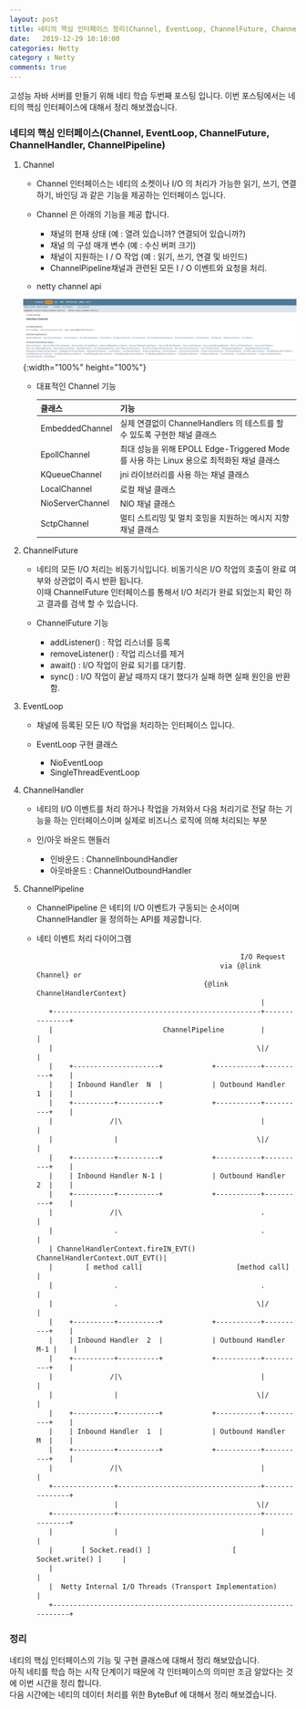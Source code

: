 ```yaml
---
layout: post
title: 네티의 핵심 인터페이스 정리(Channel, EventLoop, ChannelFuture, ChannelHandler, ChannelPipeline)
date:   2019-12-29 10:10:00
categories: Netty
category : Netty
comments: true 
---
```


고성능 자바 서버를 만들기 위해 네티 학습 두번째 포스팅 입니다. 이번 포스팅에서는 네티의 핵심 인터페이스에 대해서 정리 해보겠습니다.

### 네티의 핵심 인터페이스(Channel, EventLoop, ChannelFuture, ChannelHandler, ChannelPipeline)

1. Channel
    
    - Channel 인터페이스는 네티의 소켓이나 I/O 의 처리가 가능한 읽기, 쓰기, 연결하기, 바인딩 과 같은 기능을 제공하는 인터페이스 입니다.
      
    - Channel 은 아래의 기능을 제공 합니다.
    
        - 채널의 현재 상태 (예 : 열려 있습니까? 연결되어 있습니까?)
        - 채널 의 구성 매개 변수 (예 : 수신 버퍼 크기)
        - 채널이 지원하는 I / O 작업 (예 : 읽기, 쓰기, 연결 및 바인드)
        - ChannelPipeline채널과 관련된 모든 I / O 이벤트와 요청을 처리.
        
    - netty channel api
    
    ![netty channel](/img/netty/netty-channel.PNG){:width="100%" height="100%"}

    - 대표적인 Channel 기능
    
        | 클래스 | 기능 |
        |---|---|
        |EmbeddedChannel |실제 연결없이 ChannelHandlers 의 테스트를 할 수 있도록 구현한 채널 클래스|
        |EpollChannel    |최대 성능을 위해 EPOLL Edge-Triggered Mode 를 사용 하는 Linux 용으로 최적화된 채널 클래스|
        |KQueueChannel   |jni 라이브러리를 사용 하는 채널 클래스|
        |LocalChannel    |로컬 채널 클래스|
        |NioServerChannel|NIO 채널 클래스|
        |SctpChannel     |멀티 스트리밍 및 멀치 호밍을 지원하는 메시지 지향 채널 클래스|

2. ChannelFuture
    
    - 네티의 모든 I/O 처리는 비동기식입니다. 비동기식은 I/O 작업의 호출이 완료 여부와 상관없이 즉시 반환 됩니다.  
      이때 ChannelFuture 인터페이스를 통해서 I/O 처리가 완료 되었는지 확인 하고 결과를 검색 할 수 있습니다.
      
    - ChannelFuture 기능
        
        - addListener() : 작업 리스너를 등록
        - removeListener() : 작업 리스너를 제거
        - await() : I/O 작업이 완료 되기를 대기함.
        - sync() : I/O 작업이 끝날 때까지 대기 했다가 실패 하면 실패 원인을 반환함.

3. EventLoop
   
    - 채널에 등록된 모든 I/O 작업을 처리하는 인터페이스 입니다.
    
    - EventLoop 구현 클래스
    
        - NioEventLoop 
        - SingleThreadEventLoop    

4. ChannelHandler

    - 네티의 I/O 이벤트를 처리 하거나 작업을 가져와서 다음 처리기로 전달 하는 기능을 하는 인터페이스이며 
      실제로 비즈니스 로직에 의해 처리되는 부분
    
    - 인/아웃 바운드 핸들러
    
        - 인바운드 : ChannelInboundHandler
        - 아웃바운드 : ChannelOutboundHandler

5. ChannelPipeline

    - ChannelPipeline 은 네티의 I/O 이벤트가 구동되는 순서이며 ChannelHandler 을 정의하는 API를 제공합니다.
    
    - 네티 이벤트 처리 다이어그램
    
        ```text
                                                          I/O Request
                                                     via {@link Channel} or
                                                 {@link ChannelHandlerContext}
                                                               |
           +---------------------------------------------------+---------------+
           |                           ChannelPipeline         |               |
           |                                                  \|/              |
           |    +---------------------+            +-----------+----------+    |
           |    | Inbound Handler  N  |            | Outbound Handler  1  |    |
           |    +----------+----------+            +-----------+----------+    |
           |              /|\                                  |               |
           |               |                                  \|/              |
           |    +----------+----------+            +-----------+----------+    |
           |    | Inbound Handler N-1 |            | Outbound Handler  2  |    |
           |    +----------+----------+            +-----------+----------+    |
           |              /|\                                  .               |
           |               .                                   .               |
           | ChannelHandlerContext.fireIN_EVT() ChannelHandlerContext.OUT_EVT()|
           |        [ method call]                       [method call]         |
           |               .                                   .               |
           |               .                                  \|/              |
           |    +----------+----------+            +-----------+----------+    |
           |    | Inbound Handler  2  |            | Outbound Handler M-1 |    |
           |    +----------+----------+            +-----------+----------+    |
           |              /|\                                  |               |
           |               |                                  \|/              |
           |    +----------+----------+            +-----------+----------+    |
           |    | Inbound Handler  1  |            | Outbound Handler  M  |    |
           |    +----------+----------+            +-----------+----------+    |
           |              /|\                                  |               |
           +---------------+-----------------------------------+---------------+
                           |                                  \|/
           +---------------+-----------------------------------+---------------+
           |               |                                   |               |
           |       [ Socket.read() ]                    [ Socket.write() ]     |
           |                                                                   |
           |  Netty Internal I/O Threads (Transport Implementation)            |
           +-------------------------------------------------------------------+
        ```

### 정리

네티의 핵심 인터페이스의 기능 및 구현 클래스에 대해서 정리 해보았습니다.  
아직 네티를 학습 하는 시작 단계이기 때문에 각 인터페이스의 의미만 조금 알았다는 것에 이번 시간을 정리 합니다.  
다음 시간에는 네티의 데이터 처리를 위한 ByteBuf 에 대해서 정리 해보겠습니다.  